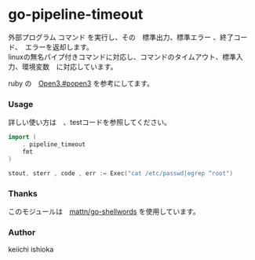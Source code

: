 # go-pipeline-timeout
外部プログラム コマンド を実行し、その　標準出力、標準エラー 、終了コード、　エラーを返却します。   
linuxの無名パイプ付きコマンドに対応し、コマンドのタイムアウト、標準入力、環境変数　に対応しています。   

ruby の　[Open3.#popen3](https://docs.ruby-lang.org/ja/latest/method/Open3/m/popen3.html) を参考にしてます。


### Usage
詳しい使い方は　、testコードを参照してください。

```go
import (
	. pipeline_timeout
	fmt
)

stout, sterr , code , err := Exec("cat /etc/passwd|egrep ^root")
```

### Thanks
このモジュールは　[mattn/go-shellwords](https://raw.githubusercontent.com/mattn/go-shellwords) を使用しています。   

### Author
keiichi ishioka